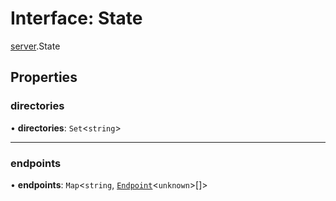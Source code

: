 # Interface: State

[server](../modules/server.md).State

## Properties

### directories

• **directories**: `Set`<`string`\>

___

### endpoints

• **endpoints**: `Map`<`string`, [`Endpoint`](server.Endpoint.md)<`unknown`\>[]\>
